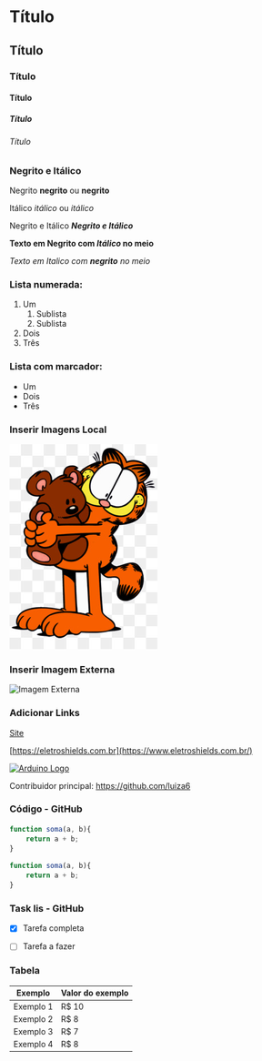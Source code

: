 
# Título 
## Título 
### Título 
#### Título 
##### Título 
###### Título 


### Negrito e Itálico


Negrito **negrito** ou __negrito__

Itálico *itálico* ou _itálico_

Negrito e Itálico _**Negrito e Itálico**_

__Texto em Negrito com *Itálico* no meio__

_Texto em Italico com **negrito** no meio_



### Lista numerada:

1. Um
    1. Sublista
    2. Sublista
2. Dois
3. Três



### Lista com marcador:

* Um
* Dois
* Três



### Inserir Imagens Local

![Imagem local](img/garfield)



### Inserir Imagem Externa

![Imagem Externa](https://catrangers.files.wordpress.com/2012/09/sylvester-warner-brothers-animation-71715_1024_768.jpg)



### Adicionar Links


[Site](https://www.eletroshields.com.br/)



[https://eletroshields.com.br](https://www.eletroshields.com.br/)




[![Arduino Logo](https://brandslogos.com/wp-content/uploads/images/large/arduino-logo-1.png "Imagem com link")](https://www.eletroshields.com.br/)




Contribuidor principal: https://github.com/luiza6


### Código - GitHub

```javascript
function soma(a, b){
    return a + b;
}
```

~~~javascript
function soma(a, b){
    return a + b;
}
~~~

### Task lis - GitHub

- [x]  Tarefa completa
- [ ] Tarefa a fazer


### Tabela


Exemplo   | Valor do exemplo
--------- | ------
Exemplo 1 | R$ 10
Exemplo 2 | R$ 8
Exemplo 3 | R$ 7
Exemplo 4 | R$ 8

